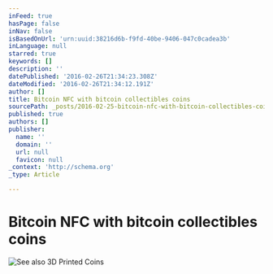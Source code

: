 ```yaml
---
inFeed: true
hasPage: false
inNav: false
isBasedOnUrl: 'urn:uuid:38216d6b-f9fd-40be-9406-047c0cadea3b'
inLanguage: null
starred: true
keywords: []
description: ''
datePublished: '2016-02-26T21:34:23.308Z'
dateModified: '2016-02-26T21:34:12.191Z'
author: []
title: Bitcoin NFC with bitcoin collectibles coins
sourcePath: _posts/2016-02-25-bitcoin-nfc-with-bitcoin-collectibles-coins.md
published: true
authors: []
publisher:
  name: ''
  domain: ''
  url: null
  favicon: null
_context: 'http://schema.org'
_type: Article

---
```

# Bitcoin NFC with bitcoin collectibles coins
![See also 3D Printed Coins](https://s3-us-west-2.amazonaws.com/the-grid-img/p/9470f390180e03ecb29fa626cbe8e51e276f8ab9.png)